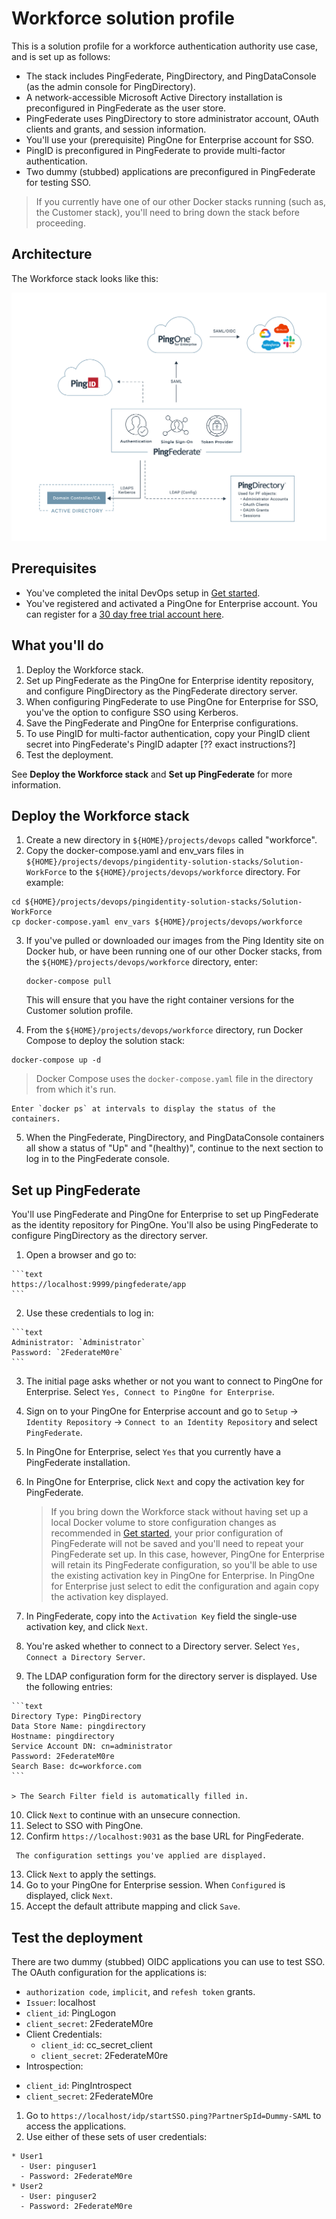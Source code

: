 # Workforce solution profile

This is a solution profile for a workforce authentication authority use case, and is set up as follows:

  * The stack includes PingFederate, PingDirectory, and PingDataConsole (as the admin console for PingDirectory).
  * A network-accessible Microsoft Active Directory installation is preconfigured in PingFederate as the user store.
  * PingFederate uses PingDirectory to store administrator account, OAuth clients and grants, and session information.
  * You'll use your (prerequisite) PingOne for Enterprise account for SSO.
  * PingID is preconfigured in PingFederate to provide multi-factor authentication.
  * Two dummy (stubbed) applications are preconfigured in PingFederate for testing SSO.

> If you currently have one of our other Docker stacks running (such as, the Customer stack), you'll need to bring down the stack before proceeding.

## Architecture

The Workforce stack looks like this:

![Workforce solution diagram](workforceStack.png)

## Prerequisites

  * You've completed the inital DevOps setup in [Get started](getStarted.md).
  * You've registered and activated a PingOne for Enterprise account. You can register for a [30 day free trial account here](https://www.pingidentity.com/en/trials/p14e-trial.html).

## What you'll do

  1. Deploy the Workforce stack.
  2. Set up PingFederate as the PingOne for Enterprise identity repository, and configure PingDirectory as the PingFederate directory server.
  3. When configuring PingFederate to use PingOne for Enterprise for SSO, you've the option to configure SSO using Kerberos.
  4. Save the PingFederate and PingOne for Enterprise configurations.
  5. To use PingID for multi-factor authentication, copy your PingID client secret into PingFederate's PingID adapter [?? exact instructions?]
  6. Test the deployment.

  See **Deploy the Workforce stack** and **Set up PingFederate** for more information.

## Deploy the Workforce stack

  1. Create a new directory in `${HOME}/projects/devops` called "workforce".
  2. Copy the docker-compose.yaml and env_vars files in `${HOME}/projects/devops/pingidentity-solution-stacks/Solution-WorkForce` to the `${HOME}/projects/devops/workforce` directory. For example:

  ```text
  cd ${HOME}/projects/devops/pingidentity-solution-stacks/Solution-WorkForce
  cp docker-compose.yaml env_vars ${HOME}/projects/devops/workforce
  ```

  3. If you've pulled or downloaded our images from the Ping Identity site on Docker hub, or have been running one of our other Docker stacks, from the `${HOME}/projects/devops/workforce` directory, enter:

     ```text
     docker-compose pull
     ```

     This will ensure that you have the right container versions for the Customer solution profile.

  4. From the `${HOME}/projects/devops/workforce` directory, run Docker Compose to deploy the solution stack:

  ```text
  docker-compose up -d
  ```

  > Docker Compose uses the `docker-compose.yaml` file in the directory from which it's run.

    Enter `docker ps` at intervals to display the status of the containers.

  5. When the PingFederate, PingDirectory, and PingDataConsole containers all show a status of "Up" and "(healthy)", continue to the next section to log in to the PingFederate console.

## Set up PingFederate

You'll use PingFederate and PingOne for Enterprise to set up PingFederate as the identity repository for PingOne. You'll also be using PingFederate to configure PingDirectory as the directory server.

  1. Open a browser and go to:

    ```text
    https://localhost:9999/pingfederate/app
    ```

  2. Use these credentials to log in:

    ```text
    Administrator: `Administrator`
    Password: `2FederateM0re`
    ```

  3. The initial page asks whether or not you want to connect to PingOne for Enterprise. Select `Yes, Connect to PingOne for Enterprise`.
  4. Sign on to your PingOne for Enterprise account and go to `Setup` &#8594; `Identity Repository` &#8594; `Connect to an Identity Repository` and select `PingFederate`.
  5. In PingOne for Enterprise, select `Yes` that you currently have a PingFederate installation.
  6. In PingOne for Enterprise, click `Next` and copy the activation key for PingFederate.

     > If you bring down the Workforce stack without having set up a local Docker volume to store configuration changes as recommended in [Get started](getStarted.md), your prior configuration of PingFederate will not be saved and you'll need to repeat your PingFederate set up. In this case, however, PingOne for Enterprise will retain its PingFederate configuration, so you'll be able to use the existing activation key in PingOne for Enterprise. In PingOne for Enterprise just select to edit the configuration and again copy the activation key displayed.

  7. In PingFederate, copy into the `Activation Key` field the single-use activation key, and click `Next`.
  8. You're asked whether to connect to a Directory server. Select `Yes, Connect a Directory Server`.
  9. The LDAP configuration form for the directory server is displayed. Use the following entries:

    ```text
    Directory Type: PingDirectory
    Data Store Name: pingdirectory
    Hostname: pingdirectory
    Service Account DN: cn=administrator
    Password: 2FederateM0re
    Search Base: dc=workforce.com
    ```

    > The Search Filter field is automatically filled in.

  10. Click `Next` to continue with an unsecure connection.
  11. Select to SSO with PingOne.
  12. Confirm `https://localhost:9031` as the base URL for PingFederate.

     The configuration settings you've applied are displayed.

  13. Click `Next` to apply the settings.
  14. Go to your PingOne for Enterprise session. When `Configured` is displayed, click `Next`.
  15. Accept the default attribute mapping and click `Save`.

## Test the deployment

There are two dummy (stubbed) OIDC applications you can use to test SSO. The OAuth configuration for the applications is:

  * `authorization code`, `implicit`, and `refesh token` grants.
  * `Issuer`: localhost
  * `client_id`: PingLogon
  * `client_secret`: 2FederateM0re
  * Client Credentials:
    - `client_id`: cc_secret_client
    - `client_secret`: 2FederateM0re
  * Introspection:
  - `client_id`: PingIntrospect
  - `client_secret`: 2FederateM0re

  1. Go to `https://localhost/idp/startSSO.ping?PartnerSpId=Dummy-SAML` to access the applications.
  2. Use either of these sets of user credentials:

    * User1
      - User: pinguser1
      - Password: 2FederateM0re
    * User2
      - User: pinguser2
      - Password: 2FederateM0re

